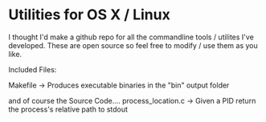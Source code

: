 # Utilities for OS X / Linux

I thought I'd make a github repo for all the commandline tools / utilites I've developed. These are open source so feel free to modify / use them as you like.

Included Files:

Makefile -> Produces executable binaries in the "bin" output folder

and of course the Source Code....
process_location.c -> Given a PID return the process's relative path to stdout